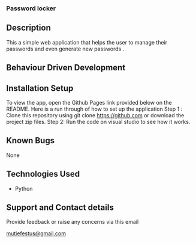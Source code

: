 ### Password locker

## Description
This a simple web application that helps the user to manage their passwords and even generate new passwords .

## Behaviour Driven Development

## Installation Setup
To view the app, open the Github Pages link provided below on the README. Here is a run through of how to set up the application Step 1 : Clone this repository using git clone https://github.com or download the project zip files. Step 2: Run the code on visual studio to see how it works.

## Known Bugs
None

## Technologies Used
* Python

## Support and Contact details
Provide feedback or raise any concerns via this email

mutiefestus@gmail.com


